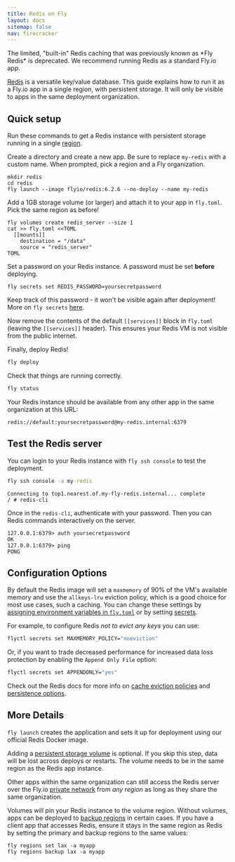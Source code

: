 ```yaml
---
title: Redis on Fly
layout: docs
sitemap: false
nav: firecracker
---
```



<div class="callout">
The limited, "built-in" Redis caching that was previously known as *Fly Redis* is deprecated. We recommend running Redis as a standard Fly.io app.
</div>

[Redis](https://redis.io) is a versatile key/value database. This guide explains how to run it as a Fly.io app in a single region, with persistent storage. It will only be visible to apps in the same deployment organization.

## Quick setup

Run these commands to get a Redis instance with persistent storage running in a single [region](/docs/reference/regions/).

Create a directory and create a new app. Be sure to replace `my-redis` with a custom name. When prompted, pick a region and a Fly organization.

```
mkdir redis
cd redis
fly launch --image flyio/redis:6.2.6 --no-deploy --name my-redis
```

Add a 1GB storage volume (or larger) and attach it to your app in `fly.toml`. Pick the same region as before!

```
fly volumes create redis_server --size 1
cat >> fly.toml <<TOML
  [[mounts]]
    destination = "/data"
    source = "redis_server"
TOML
```

Set a password on your Redis instance. A password must be set **before** deploying.

```
fly secrets set REDIS_PASSWORD=yoursecretpassword
```
<div class="callout">

Keep track of this password - it won't be visible again after deployment! More on `fly secrets`  [here](https://fly.io/docs/flyctl/secrets/).

</div>

Now remove the contents of the default `[[services]]` block in `fly.toml` (leaving the `[[services]]` header). This ensures your Redis VM is not visible from the public internet.

Finally, deploy Redis!

```cmd
fly deploy
```

Check that things are running correctly.

```cmd
fly status
```

Your Redis instance should be available from any other app in the same organization at this URL:

`redis://default:yoursecretpassword@my-redis.internal:6379`

## Test the Redis server

You can login to your Redis instance with `fly ssh console` to test the deployment.

```cmd
fly ssh console -a my-redis
```

```output
Connecting to top1.nearest.of.my-fly-redis.internal... complete
/ # redis-cli
```

Once in the `redis-cli`, authenticate with your password. Then you can Redis commands interactively on the server.

```output
127.0.0.1:6379> auth yoursecretpassword
OK
127.0.0.1:6379> ping
PONG
```

## Configuration Options

By default the Redis image will set a `maxmemory` of 90% of the VM's available memory and use the `allkeys-lru`
eviction policy, which is a good choice for most use cases, such a caching. You can change these settings by [assigning environment variables in `fly.toml`](/docs/reference/configuration/#the-env-variables-section) or by setting [secrets](/docs/reference/secrets/).

For example, to configure Redis *not to evict any keys* you can use:

```cmd
flyctl secrets set MAXMEMORY_POLICY="noeviction"
```

Or, if you want to trade decreased performance for increased data loss protection by enabling the
`Append Only File` option:

```cmd
flyctl secrets set APPENDONLY="yes"
```

Check out the Redis docs for more info on [cache eviction policies](https://redis.io/topics/lru-cache) and
[persistence options](https://redis.io/topics/persistence).

## More Details

`fly launch` creates the application and sets it up for deployment using our official Redis Docker image.

Adding a [persistent storage volume](https://fly.io/docs/reference/volumes/) is optional. If you skip this step, data will be lost across deploys or restarts. The volume needs to be in the same region as the Redis app instance.

Other apps within the same organization can still access the Redis server over the Fly.io [private network](https://fly.io/docs/reference/private-networking/) from *any region* as long as they share the same organization.

Volumes will pin your Redis instance to the volume region. Without volumes, apps can be deployed to [backup regions](/docs/reference/scaling/#backup-regions) in certain cases. If you have a client app that accesses Redis, ensure it stays in the same region as Redis by setting the primary and backup regions to the same values:

```
fly regions set lax -a myapp
fly regions backup lax -a myapp
```
